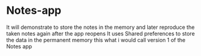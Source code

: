 # Notes-app
It will demonstrate to store the notes in the memory and later reproduce the taken notes again after the app reopens 
It uses Shared preferences to store the data in the permanent memory
this what i would call version 1 of the Notes app
